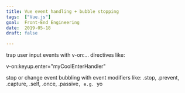 ```yaml
---
title: Vue event handling + bubble stopping
tags:  ["Vue.js"]
goal:  Front-End Engineering
date:  2019-05-18
draft: false

---
```

trap user input events with v-on:… directives like:

v-on:keyup.enter="myCoolEnterHandler"

stop or change event bubbling with event modifiers like: 
.stop, .prevent, .capture, .self, .once, .passive`, e.g. `<a v-on:click.stop=“doIt”>yo</a>

